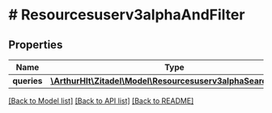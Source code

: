 # # Resourcesuserv3alphaAndFilter

## Properties

Name | Type | Description | Notes
------------ | ------------- | ------------- | -------------
**queries** | [**\ArthurHlt\Zitadel\Model\Resourcesuserv3alphaSearchFilter[]**](Resourcesuserv3alphaSearchFilter.md) |  | [optional]

[[Back to Model list]](../../README.md#models) [[Back to API list]](../../README.md#endpoints) [[Back to README]](../../README.md)
